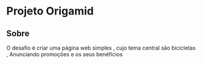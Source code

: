  <h1>Projeto Origamid</h1>
 <h2>Sobre</h2>

<div>
 

  <p>O desafio é criar uma  página web simples , cujo tema central são bicicletas , Anunciando promoções e os seus benéficios</p>

</div>
